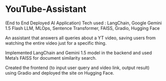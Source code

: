 # YouTube-Assistant
(End to End Deployed AI Application)
 Tech used : LangChain, Google Gemini 1.5 Flash LLM, MLOps, Sentence Transformer, FAISS, Gradio, Hugging Face

An assistant that answers all queries about a YT video, saving users from watching the entire video just for a specific thing.

Implemented LangChain and Gemini 1.5 model in the backend and used Meta’s FAISS for document similarity search.

Created the frontend (to input user query and video link, output result) using Gradio and deployed the site on Hugging Face.
